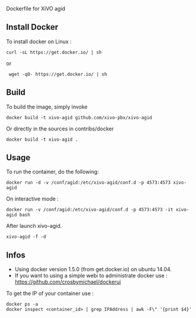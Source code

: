 Dockerfile for XiVO agid

## Install Docker

To install docker on Linux :

    curl -sL https://get.docker.io/ | sh
 
 or
 
     wget -qO- https://get.docker.io/ | sh

## Build

To build the image, simply invoke

    docker build -t xivo-agid github.com/xivo-pbx/xivo-agid

Or directly in the sources in contribs/docker

    docker build -t xivo-agid .
  
## Usage

To run the container, do the following:

    docker run -d -v /conf/agid:/etc/xivo-agid/conf.d -p 4573:4573 xivo-agid

On interactive mode :

    docker run -v /conf/agid:/etc/xivo-agid/conf.d -p 4573:4573 -it xivo-agid bash

After launch xivo-agid.

    xivo-agid -f -d

## Infos

- Using docker version 1.5.0 (from get.docker.io) on ubuntu 14.04.
- If you want to using a simple webi to administrate docker use : https://github.com/crosbymichael/dockerui

To get the IP of your container use :

    docker ps -a
    docker inspect <container_id> | grep IPAddress | awk -F\" '{print $4}'
